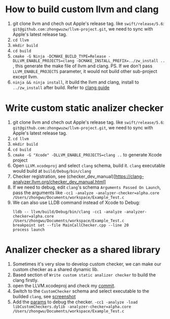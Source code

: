 # How to build custom llvm and clang

1. git clone llvm and chech out Apple's release tag. like `swift/release/5.6`: `git@github.com:zhongwuzw/llvm-project.git`, we need to sync with Apple's latest release tag.
2. ``cd llvm``
3. ``mkdir build``
4. ``cd build``
5. ``cmake -G Ninja -DCMAKE_BUILD_TYPE=Release -DLLVM_ENABLE_PROJECTS=clang -DCMAKE_INSTALL_PREFIX=../zw_install ..`` , this generate the make file of llvm and clang. PS. If we don't pass ``LLVM_ENABLE_PROJECTS`` parameter, it would not build other sub-project except llvm.
6. ``ninja && ninja install``, it build the llvm and clang, install to ``../zw_install`` after build. Refer to [clang guide](https://clang.llvm.org/get_started.html)



# Write custom static analizer checker
1. git clone llvm and chech out Apple's release tag. like `swift/release/5.6`: `git@github.com:zhongwuzw/llvm-project.git`, we need to sync with Apple's latest release tag.
2. ``cd llvm``
3. ``mkdir build``
4. ``cd build``
5. ``cmake -G "Xcode" -DLLVM_ENABLE_PROJECTS=clang ..`` to generate Xcode project
6. Open ``LLVM.xcodeproj`` and select ``clang`` schema, build it. `clang` executable would build at `build/Debug/bin/clang`
7. Checker registration, see (checker_dev_manual)[https://clang-analyzer.llvm.org/checker_dev_manual.html]
8. If we need to debug, edit `clang`'s schema `Arguments Passed On Launch`, pass the arguments like `-cc1 -analyze -analyzer-checker=alpha.core /Users/zhongwu/Documents/workspace/Example_Test.c`
9. We can also use LLDB command instead of Xcode to Debug: 
    ```
    lldb -- llvm/build/Debug/bin/clang -cc1 -analyze -analyzer-checker=alpha.core /Users/zhongwu/Documents/workspace/Example_Test.c
    breakpoint set --file MainCallChecker.cpp --line 20
    process launch
    ```



# Analizer checker as a shared library
1. Sometimes it's very slow to develop custom checker, we can make our custom checker as a shared dynamic lib.
2. Based section of `Write custom static analizer checker` to build the clang firstly.
3. open the LLVM.xcodeproj and check my [commit](https://github.com/zhongwuzw/llvm-project/commit/84dc2ed69452cd067746983a6de25406cb19c259). 
4. Switch to the `CustomChecker` schema and select executable to the builded `clang`, see [screenshot](https://raw.githubusercontent.com/zhongwuzw/llvm-project/swift/release/5.6/resources/checkerDylib.png)
5. Add the [params](https://github.com/zhongwuzw/llvm-project/blob/swift/release/5.6/resources/checkerDylibRunParams.jpg?raw=true) to debug the checker. `-cc1 -analyze -load libCustomCheckers.dylib -analyzer-checker=alpha.core /Users/zhongwu/Documents/workspace/Example_Test.c`